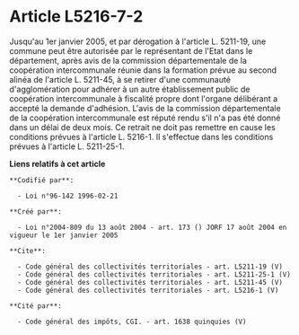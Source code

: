 # Article L5216-7-2

Jusqu'au 1er janvier 2005, et par dérogation à l'article L. 5211-19, une commune peut être autorisée par le représentant de
l'Etat dans le département, après avis de la commission départementale de la coopération intercommunale réunie dans la
formation prévue au second alinéa de l'article L. 5211-45, à se retirer d'une communauté d'agglomération pour adhérer à un
autre établissement public de coopération intercommunale à fiscalité propre dont l'organe délibérant a accepté la demande
d'adhésion. L'avis de la commission départementale de la coopération intercommunale est réputé rendu s'il n'a pas été donné
dans un délai de deux mois. Ce retrait ne doit pas remettre en cause les conditions prévues à l'article L. 5216-1. Il
s'effectue dans les conditions prévues à l'article L. 5211-25-1.

**Liens relatifs à cet article**

	**Codifié par**:

	  - Loi n°96-142 1996-02-21

	**Créé par**:

	  - Loi n°2004-809 du 13 août 2004 - art. 173 () JORF 17 août 2004 en vigueur le 1er janvier 2005

	**Cite**:

	  - Code général des collectivités territoriales - art. L5211-19 (V)
	  - Code général des collectivités territoriales - art. L5211-25-1 (V)
	  - Code général des collectivités territoriales - art. L5211-45 (V)
	  - Code général des collectivités territoriales - art. L5216-1 (V)

	**Cité par**:

	  - Code général des impôts, CGI. - art. 1638 quinquies (V)
